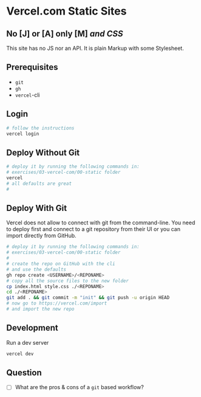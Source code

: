 # Vercel.com Static Sites

## No [J] or [A] only [M] *and CSS*

This site has no JS nor an API. It is plain Markup with some Stylesheet.

## Prerequisites

- `git`
- `gh`
- `vercel`-cli

## Login

```bash
# follow the instructions
vercel login
```

## Deploy Without Git

```bash
# deploy it by running the following commands in:
# exercises/03-vercel-com/00-static folder
vercel
# all defaults are great
#
```

## Deploy With Git

Vercel does not allow to connect with git from the command-line. You need to deploy first and connect to a git repository from their UI or you can import directly from GitHub.


```bash
# deploy it by running the following commands in:
# exercises/03-vercel-com/00-static folder
#
# create the repo on GitHub with the cli
# and use the defaults 
gh repo create <USERNAME>/<REPONAME>
# copy all the source files to the new folder
cp index.html style.css ./<REPONAME>
cd ./<REPONAME>
git add . && git commit -m "init" && git push -u origin HEAD
# now go to https://vercel.com/import 
# and import the new repo
```


## Development

Run a dev server 

```bash
vercel dev

```
## Question

- [ ] What are the pros & cons of a `git` based workflow?

